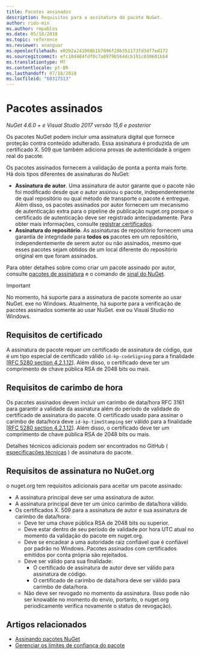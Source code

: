 ```yaml
---
title: Pacotes assinados
description: Requisitos para a assinatura do pacote NuGet.
author: rido-min
ms.author: rmpablos
ms.date: 05/18/2018
ms.topic: reference
ms.reviewer: ananguar
ms.openlocfilehash: e02b2a241008b1b7096f20b351173fd3df7ed172
ms.sourcegitcommit: efc18d484fdf0c7a8979b564dcb191c030601bb4
ms.translationtype: MT
ms.contentlocale: pt-BR
ms.lasthandoff: 07/18/2019
ms.locfileid: "68317513"
---
```

# <a name="signed-packages"></a>Pacotes assinados

*NuGet 4.6.0 + e Visual Studio 2017 versão 15,6 e posterior*

Os pacotes NuGet podem incluir uma assinatura digital que fornece proteção contra conteúdo adulterado. Essa assinatura é produzida de um certificado X. 509 que também adiciona provas de autenticidade à origem real do pacote.

Os pacotes assinados fornecem a validação de ponta a ponta mais forte. Há dois tipos diferentes de assinaturas do NuGet:
- **Assinatura de autor**. Uma assinatura de autor garante que o pacote não foi modificado desde que o autor assinou o pacote, independentemente de qual repositório ou qual método de transporte o pacote é entregue. Além disso, os pacotes assinados por autor fornecem um mecanismo de autenticação extra para o pipeline de publicação nuget.org porque o certificado de autenticação deve ser registrado antecipadamente. Para obter mais informações, consulte [registrar certificados](#signature-requirements-on-nugetorg).
- **Assinatura do repositório**. As assinaturas de repositório fornecem uma garantia de integridade para **todos os** pacotes em um repositório, independentemente de serem autor ou não assinados, mesmo que esses pacotes sejam obtidos de um local diferente do repositório original em que foram assinados.   

Para obter detalhes sobre como criar um pacote assinado por autor, consulte [pacotes de assinatura](../create-packages/Sign-a-package.md) e o comando de [sinal do NuGet](../reference/cli-reference/cli-ref-sign.md).

> [!Important]
> No momento, há suporte para a assinatura de pacote somente ao usar NuGet. exe no Windows. Atualmente, há suporte para a verificação de pacotes assinados somente ao usar NuGet. exe ou Visual Studio no Windows.

## <a name="certificate-requirements"></a>Requisitos de certificado

A assinatura de pacote requer um certificado de assinatura de código, que é um tipo especial de certificado válido `id-kp-codeSigning` para a finalidade [[RFC 5280 section 4.2.1.12](https://tools.ietf.org/html/rfc5280#section-4.2.1.12)]. Além disso, o certificado deve ter um comprimento de chave pública RSA de 2048 bits ou mais.

## <a name="timestamp-requirements"></a>Requisitos de carimbo de hora

Os pacotes assinados devem incluir um carimbo de data/hora RFC 3161 para garantir a validade da assinatura além do período de validade do certificado de assinatura do pacote. O certificado usado para assinar o carimbo de data/hora deve `id-kp-timeStamping` ser válido para a finalidade [[RFC 5280 section 4.2.1.12](https://tools.ietf.org/html/rfc5280#section-4.2.1.12)]. Além disso, o certificado deve ter um comprimento de chave pública RSA de 2048 bits ou mais.

Detalhes técnicos adicionais podem ser encontrados no GitHub ( [especificações técnicas](https://github.com/NuGet/Home/wiki/Package-Signatures-Technical-Details) ) de assinatura do pacote.

## <a name="signature-requirements-on-nugetorg"></a>Requisitos de assinatura no NuGet.org

o nuget.org tem requisitos adicionais para aceitar um pacote assinado:

- A assinatura principal deve ser uma assinatura de autor.
- A assinatura principal deve ter um único carimbo de data/hora válido.
- Os certificados X. 509 para a assinatura de autor e sua assinatura de carimbo de data/hora:
  - Deve ter uma chave pública RSA de 2048 bits ou superior.
  - Deve estar dentro de seu período de validade por hora UTC atual no momento da validação do pacote em nuget.org.
  - Deve se encadear a uma autoridade raiz confiável que é confiável por padrão no Windows. Pacotes assinados com certificados emitidos por conta própria são rejeitados.
  - Deve ser válido para sua finalidade: 
    - O certificado de assinatura de autor deve ser válido para assinatura de código.
    - O certificado de carimbo de data/hora deve ser válido para carimbo de data/hora.
  - Não deve ser revogado no momento da assinatura. (Isso pode não ser knowable no momento do envio, portanto, o nuget.org periodicamente verifica novamente o status de revogação).
  
  
## <a name="related-articles"></a>Artigos relacionados

- [Assinando pacotes NuGet](../create-packages/Sign-a-Package.md)
- [Gerenciar os limites de confiança do pacote](../consume-packages/installing-signed-packages.md)
